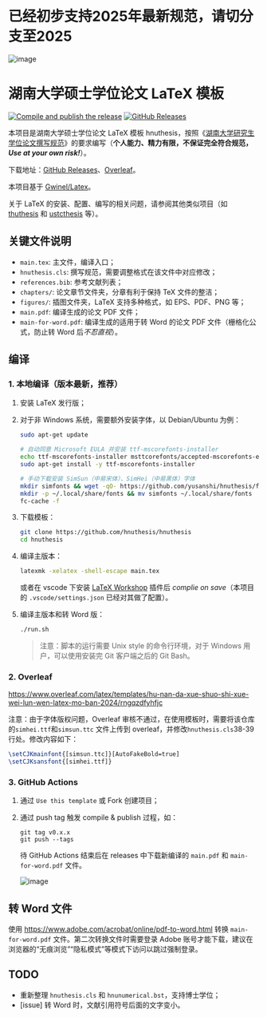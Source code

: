 # 已经初步支持2025年最新规范，请切分支至2025
![image](https://github.com/user-attachments/assets/ce8d4ff1-eb3f-4ccd-afda-ef50b986fa13)



# 湖南大学硕士学位论文 LaTeX 模板

[![Compile and publish the release](https://github.com/yusanshi/hnuthesis/actions/workflows/main.yml/badge.svg)](https://github.com/yusanshi/hnuthesis/actions/workflows/main.yml) [![GitHub Releases](https://img.shields.io/github/v/release/yusanshi/hnuthesis)](https://github.com/yusanshi/hnuthesis/releases/latest)

本项目是湖南大学硕士学位论文 LaTeX 模板 hnuthesis，按照《[湖南大学研究生学位论文撰写规范](http://gra.hnu.edu.cn/info/1276/3444.htm)》的要求编写（**个人能力、精力有限，不保证完全符合规范，_Use at your own risk!_**）。

下载地址：[GitHub Releases](https://github.com/yusanshi/hnuthesis/releases)、[Overleaf](https://www.overleaf.com/latex/templates/hu-nan-da-xue-shuo-shi-xue-wei-lun-wen-latex-mo-ban-hnuthesis/dbjwjghhvmmd)。

本项目基于 [Gwinel/Latex](https://github.com/Gwinel/Latex/)。

关于 LaTeX 的安装、配置、编写的相关问题，请参阅其他类似项目（如 [thuthesis](https://github.com/tuna/thuthesis) 和 [ustcthesis](https://github.com/ustctug/ustcthesis) 等）。

## 关键文件说明

- `main.tex`: 主文件，编译入口；
- `hnuthesis.cls`: 撰写规范，需要调整格式在该文件中对应修改；
- `references.bib`: 参考文献列表；
- `chapters/`: 论文章节文件夹，分章有利于保持 TeX 文件的整洁；
- `figures/`: 插图文件夹，LaTeX 支持多种格式，如 EPS、PDF、PNG 等；
- `main.pdf`: 编译生成的论文 PDF 文件；
- `main-for-word.pdf`: 编译生成的适用于转 Word 的论文 PDF 文件（栅格化公式，防止转 Word 后*不忍直视*）。

## 编译

### 1. 本地编译（版本最新，推荐）

1. 安装 LaTeX 发行版；

2. 对于非 Windows 系统，需要额外安装字体，以 Debian/Ubuntu 为例：

   ```bash
   sudo apt-get update

   # 自动同意 Microsoft EULA 并安装 ttf-mscorefonts-installer
   echo ttf-mscorefonts-installer msttcorefonts/accepted-mscorefonts-eula select true | sudo debconf-set-selections
   sudo apt-get install -y ttf-mscorefonts-installer

   # 手动下载安装 SimSun（中易宋体）、SimHei（中易黑体）字体
   mkdir simfonts && wget -qO- https://github.com/yusanshi/hnuthesis/files/6371620/SimFonts.tar.gz | tar xz -C simfonts
   mkdir -p ~/.local/share/fonts && mv simfonts ~/.local/share/fonts
   fc-cache -f
   ```

3. 下载模板：

   ```bash
   git clone https://github.com/hnuthesis/hnuthesis
   cd hnuthesis
   ```

4. 编译主版本：

   ```bash
   latexmk -xelatex -shell-escape main.tex
   ```

   或者在 vscode 下安装 [LaTeX Workshop](https://marketplace.visualstudio.com/items?itemName=James-Yu.latex-workshop) 插件后 _complie on save_（本项目的 `.vscode/settings.json` 已经对其做了配置）。

5. 编译主版本和转 Word 版：

   ```bash
   ./run.sh
   ```

   > 注意：脚本的运行需要 Unix style 的命令行环境，对于 Windows 用户，可以使用安装完 Git 客户端之后的 Git Bash。

### 2. Overleaf

<https://www.overleaf.com/latex/templates/hu-nan-da-xue-shuo-shi-xue-wei-lun-wen-latex-mo-ban-2024/rngqzdfyhfjc>

注意：由于字体版权问题，Overleaf 审核不通过，在使用模板时，需要将该仓库的`simhei.ttf`和`simsun.ttc` 文件上传到 overleaf，并修改`hnuthesis.cls`38-39 行处。修改内容如下：

```tex
\setCJKmainfont{[simsun.ttc]}[AutoFakeBold=true]
\setCJKsansfont{[simhei.ttf]}
```


### 3. GitHub Actions

1. 通过 `Use this template` 或 Fork 创建项目；

2. 通过 push tag 触发 compile & publish 过程，如：

   ```
   git tag v0.x.x
   git push --tags
   ```

   待 GitHub Actions 结束后在 releases 中下载新编译的 `main.pdf` 和 `main-for-word.pdf` 文件。

   ![image](https://user-images.githubusercontent.com/36265606/116044616-b6b30e00-a6a3-11eb-82ff-e8bba576da16.png)

## 转 Word 文件

使用 <https://www.adobe.com/acrobat/online/pdf-to-word.html> 转换 `main-for-word.pdf` 文件。第二次转换文件时需要登录 Adobe 账号才能下载，建议在浏览器的“无痕浏览”“隐私模式”等模式下访问以跳过强制登录。

## TODO

- 重新整理 `hnuthesis.cls` 和 `hnunumerical.bst`，支持博士学位；
- [issue] 转 Word 时，文献引用符号后面的文字变小。
